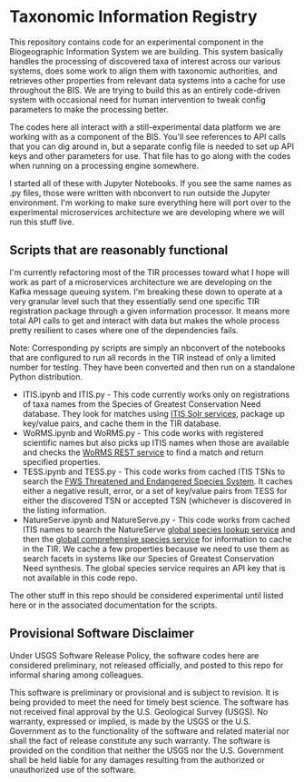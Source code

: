 # Taxonomic Information Registry

This repository contains code for an experimental component in the Biogeographic Information System we are building. This system basically handles the processing of discovered taxa of interest across our various systems, does some work to align them with taxonomic authorities, and retrieves other properties from relevant data systems into a cache for use throughout the BIS. We are trying to build this as an entirely code-driven system with occasional need for human intervention to tweak config parameters to make the processing better.

The codes here all interact with a still-experimental data platform we are working with as a component of the BIS. You'll see references to API calls that you can dig around in, but a separate config file is needed to set up API keys and other parameters for use. That file has to go along with the codes when running on a processing engine somewhere.

I started all of these with Jupyter Notebooks. If you see the same names as .py files, those were written with nbconvert to run outside the Jupyter environment. I'm working to make sure everything here will port over to the experimental microservices architecture we are developing where we will run this stuff live.

## Scripts that are reasonably functional

I'm currently refactoring most of the TIR processes toward what I hope will work as part of a microservices architecture we are developing on the Kafka message queuing system. I'm breaking these down to operate at a very granular level such that they essentially send one specific TIR registration package through a given information processor. It means more total API calls to get and interact with data but makes the whole process pretty resilient to cases where one of the dependencies fails.

Note: Corresponding py scripts are simply an nbconvert of the notebooks that are configured to run all records in the TIR instead of only a limited number for testing. They have been converted and then run on a standalone Python distribution.

* ITIS.ipynb and ITIS.py - This code currently works only on registrations of taxa names from the Species of Greatest Conservation Need database. They look for matches using [ITIS Solr services](https://www.itis.gov/solr_documentation.html), package up key/value pairs, and cache them in the TIR database.
* WoRMS.ipynb and WoRMS.py - This code works with registered scientific names but also picks up ITIS names when those are available and checks the [WoRMS REST service](http://www.marinespecies.org/rest/) to find a match and return specified properties.
* TESS.ipynb and TESS.py - This code works from cached ITIS TSNs to search the [FWS Threatened and Endangered Species System](https://ecos.fws.gov/ecp/species-query). It caches either a negative result, error, or a set of key/value pairs from TESS for either the discovered TSN or accepted TSN (whichever is discovered in the listing information.
* NatureServe.ipynb and NatureServe.py - This code works from cached ITIS names to search the NatureServe [global species lookup service](http://services.natureserve.org/BrowseServices/getSpeciesData/getSpeciesListREST.jsp) and then the [global comprehensive species service](http://services.natureserve.org/BrowseServices/getSpeciesData/getSpeciesREST.jsp) for information to cache in the TIR. We cache a few properties because we need to use them as search facets in systems like our Species of Greatest Conservation Need synthesis. The global species service requires an API key that is not available in this code repo.

The other stuff in this repo should be considered experimental until listed here or in the associated documentation for the scripts.

## Provisional Software Disclaimer
Under USGS Software Release Policy, the software codes here are considered preliminary, not released officially, and posted to this repo for informal sharing among colleagues.

This software is preliminary or provisional and is subject to revision. It is being provided to meet the need for timely best science. The software has not received final approval by the U.S. Geological Survey (USGS). No warranty, expressed or implied, is made by the USGS or the U.S. Government as to the functionality of the software and related material nor shall the fact of release constitute any such warranty. The software is provided on the condition that neither the USGS nor the U.S. Government shall be held liable for any damages resulting from the authorized or unauthorized use of the software.